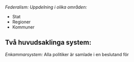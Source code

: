 *Federalism:* 
*Uppdelning i olika områden:*
- Stat
- Regioner
- Kommuner

## Två huvudsaklinga system:
*Enkammarsystem:* Alla politiker är samlade i en beslutand för
